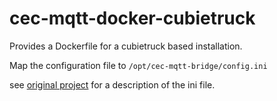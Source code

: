 # cec-mqtt-docker-cubietruck

Provides a Dockerfile for a cubietruck based installation.

Map the configuration file to `/opt/cec-mqtt-bridge/config.ini`

see [original project](https://github.com/michaelarnauts/cec-mqtt-bridge) for a description of the ini file.
